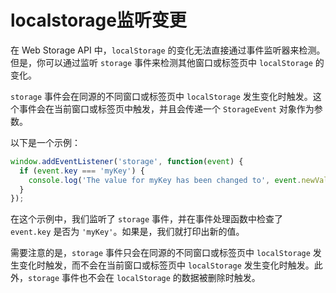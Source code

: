 
# localstorage监听变更

在 Web Storage API 中，`localStorage` 的变化无法直接通过事件监听器来检测。但是，你可以通过监听 `storage` 事件来检测其他窗口或标签页中 `localStorage` 的变化。

`storage` 事件会在同源的不同窗口或标签页中 `localStorage` 发生变化时触发。这个事件会在当前窗口或标签页中触发，并且会传递一个 `StorageEvent` 对象作为参数。

以下是一个示例：

```javascript
window.addEventListener('storage', function(event) {
  if (event.key === 'myKey') {
    console.log('The value for myKey has been changed to', event.newValue);
  }
});
```

在这个示例中，我们监听了 `storage` 事件，并在事件处理函数中检查了 `event.key` 是否为 `'myKey'`。如果是，我们就打印出新的值。

需要注意的是，`storage` 事件只会在同源的不同窗口或标签页中 `localStorage` 发生变化时触发，而不会在当前窗口或标签页中 `localStorage` 发生变化时触发。此外，`storage` 事件也不会在 `localStorage` 的数据被删除时触发。